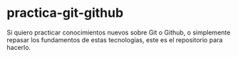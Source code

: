 # practica-git-github
Si quiero practicar conocimientos nuevos sobre Git o Github, o simplemente repasar los fundamentos de estas tecnologías, este es el repositorio para hacerlo.
